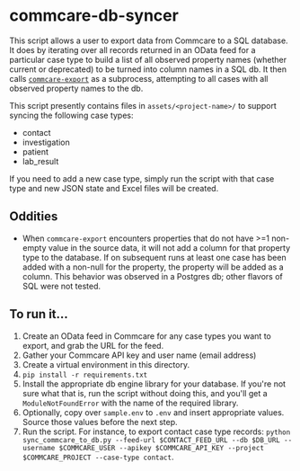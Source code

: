 # commcare-db-syncer

This script allows a user to export data from Commcare to a SQL database. It does by iterating over all records returned in an OData feed for a particular case type to build a list of all observed property names (whether current or deprecated) to be turned into column names in a SQL db. It then calls [`commcare-export`](https://github.com/dimagi/commcare-export) as a subprocess, attempting to all cases with all observed property names to the db.

This script presently contains files in `assets/<project-name>/` to support syncing the following case types:

- contact
- investigation
- patient
- lab_result

If you need to add a new case type, simply run the script with that case type and new JSON state and Excel files will be created.

## Oddities

- When `commcare-export` encounters properties that do not have >=1 non-empty value in the source data, it will not add a column for that property type to the database. If on subsequent runs at least one case has been added with a non-null for the property, the property will be added as a column. This behavior was observed in a Postgres db; other flavors of SQL were not tested.

## To run it...

1. Create an OData feed in Commcare for any case types you want to export, and grab the URL for the feed.
2. Gather your Commcare API key and user name (email address)
3. Create a virtual environment in this directory.
4. `pip install -r requirements.txt`
5. Install the appropriate db engine library for your database. If you're not sure what that is, run the script without doing this, and you'll get a `ModuleNotFoundError` with the name of the required library.
6. Optionally, copy over `sample.env` to `.env` and insert appropriate values. Source those values before the next step.
7. Run the script. For instance, to export contact case type records: `python sync_commcare_to_db.py --feed-url $CONTACT_FEED_URL --db $DB_URL --username $COMMCARE_USER --apikey $COMMCARE_API_KEY --project $COMMCARE_PROJECT --case-type contact`.
